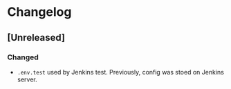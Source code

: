 # Changelog

## [Unreleased]
### Changed
- `.env.test` used by Jenkins test. Previously, config was stoed on Jenkins server.
